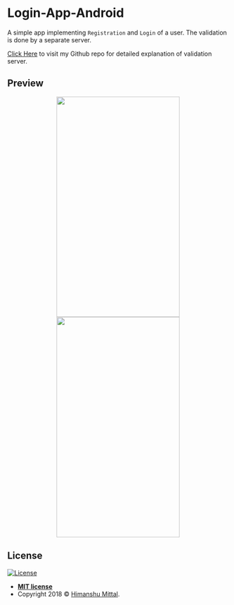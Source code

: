 # Login-App-Android

A simple app implementing `Registration` and `Login` of a user. The validation is done by a separate server.

<a href="https://github.com/mittalHimanshu/Android-db-validation-server" target="_blank">Click Here</a> to visit my Github repo for detailed explanation of validation server.

## Preview

<p align="center">
<img src="https://mittalhimanshu151.000webhostapp.com/Images/FirstUI/5.jpeg" width="280" height="500" hspace="50"/>
<img src="https://mittalhimanshu151.000webhostapp.com/Images/FirstUI/6.jpeg" width="280" height="500" />
</p>

## License

[![License](http://img.shields.io/:license-mit-blue.svg?style=flat-square)](http://badges.mit-license.org)

- **[MIT license](https://github.com/mittalHimanshu/Login-App-Android/blob/master/LICENSE)**
- Copyright 2018 © <a href="https://github.com/mittalHimanshu" target="_blank">Himanshu Mittal</a>.
